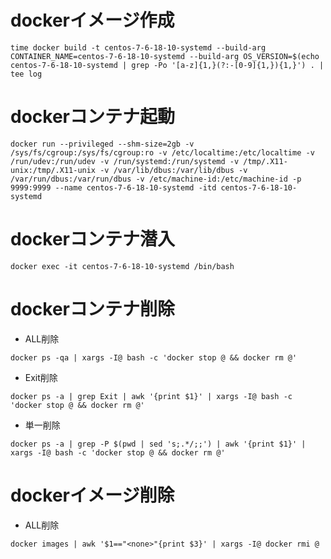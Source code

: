 # dockerイメージ作成
```
time docker build -t centos-7-6-18-10-systemd --build-arg CONTAINER_NAME=centos-7-6-18-10-systemd --build-arg OS_VERSION=$(echo centos-7-6-18-10-systemd | grep -Po '[a-z]{1,}(?:-[0-9]{1,}){1,}') . | tee log
```

# dockerコンテナ起動
```
docker run --privileged --shm-size=2gb -v /sys/fs/cgroup:/sys/fs/cgroup:ro -v /etc/localtime:/etc/localtime -v /run/udev:/run/udev -v /run/systemd:/run/systemd -v /tmp/.X11-unix:/tmp/.X11-unix -v /var/lib/dbus:/var/lib/dbus -v /var/run/dbus:/var/run/dbus -v /etc/machine-id:/etc/machine-id -p 9999:9999 --name centos-7-6-18-10-systemd -itd centos-7-6-18-10-systemd
```

# dockerコンテナ潜入
```
docker exec -it centos-7-6-18-10-systemd /bin/bash
```

# dockerコンテナ削除

- ALL削除

```
docker ps -qa | xargs -I@ bash -c 'docker stop @ && docker rm @'
```

- Exit削除

```
docker ps -a | grep Exit | awk '{print $1}' | xargs -I@ bash -c 'docker stop @ && docker rm @'
```

- 単一削除

```
docker ps -a | grep -P $(pwd | sed 's;.*/;;') | awk '{print $1}' | xargs -I@ bash -c 'docker stop @ && docker rm @'
```

# dockerイメージ削除

- ALL削除

```
docker images | awk '$1=="<none>"{print $3}' | xargs -I@ docker rmi @
```
